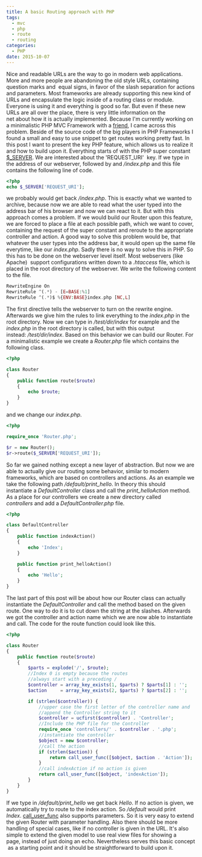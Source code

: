 ```yaml
---
title: A basic Routing approach with PHP
tags:
  - mvc
  - php
  - route
  - routing
categories:
  - PHP
date: 2015-10-07
---
```


Nice and readable URLs are the way to go in modern web applications. More and
more people are abandoning the old style URLs, containing question marks and 
equal signs, in favor of the slash separation for actions and parameters.  Most
frameworks are already supporting this new kind of URLs and encapsulate the
logic inside of a routing class or module. Everyone is using it and everything
is good so far. But even if these new URLs are all over the place, there is
very little information on the net about how it is actually implemented.
Because I'm currently working on a minimalistic PHP MVC Framework with a
[friend](http://randy-schuett.de), I came across this problem. Beside of the
source code of the big players in PHP Frameworks I found a small and easy to
use snippet to get routes working pretty fast. In this post I want to present
the key PHP feature, which allows us to realize it and how to build upon it.
Everything starts of with the PHP super constant
[$_SERVER](http://php.net/manual/en/reserved.variables.server.php).  We are
interested about the 'REQUEST_URI'  key. If we type in the address of our
webserver, followed by and _/index.php_ and this file contains the following
line of code.

``` php
<?php
echo $_SERVER['REQUEST_URI'];
```

we probably would get back _/index.php_. This is exactly what we wanted to
archive, because now we are able to read what the user typed into the address
bar of his browser and now we can react to it. But with this approach comes a
problem. If we would build our Router upon this feature, we are forced to place
a file at each possible path, which we want to cover, containing the request of
the super constant and reroute to the appropriate controller and action. A good
way to solve this problem would be, that whatever the user types into the
address bar, it would open up the same file everytime, like our _index.php_.
Sadly there is no way to solve this in PHP. So this has to be done on the
webserver level itself. Most webservers (like Apache)  support configurations
written down to a _.htaccess_ file, which is placed in the root directory of
the webserver. We write the following content to the file.

``` php
RewriteEngine On
RewriteRule ^(.*) - [E=BASE:%1]
RewriteRule ^(.*)$ %{ENV:BASE}index.php [NC,L]
```

The first directive tells the webserver to turn on the rewrite engine.
Afterwards we give him the rules to link everything to the _index.php_ in the
root directory. Now we can type in _/test/dir/index_ for example and the
_index.php_ in the root directory is called, but with this output
instead: _/test/dir/index_. Based on this behavior we can build our Router. For
a minimalistic example we create a _Router.php_ file which contains the
following class.

``` php
<?php

class Router
{
    public function route($route)
    {
        echo $route;
    }
}

```

and we change our _index.php_.

``` php
<?php

require_once 'Router.php';

$r = new Router();
$r->route($_SERVER['REQUEST_URI']);
```

So far we gained nothing except a new layer of abstraction. But now we are able
to actually give our routing some behavior, similar to modern frameworks, which
are based on controllers and actions. As an example we take the following
path _/default/print_hello_. In theory this should instantiate a
_DefaultController_ class and call the _print_helloAction_ method. As a place
for our controllers we create a new directory called _controllers_ and add a
_DefaultController.php_ file.

``` php
<?php

class DefaultController
{
    public function indexAction()
    {
        echo 'Index';
    }

    public function print_helloAction()
    {
        echo 'Hello';
    }
}
```

The last part of this post will be about how our Router class can actually
instantiate the _DefaultController_ and call the method based on the given
route. One way to do it is to cut down the string at the slashes. Afterwards we
got the controller and action name which we are now able to instantiate and
call. The code for the route function could look like this.  

``` php
<?php

class Router
{
    public function route($route)
    {
        $parts = explode('/', $route);
        //Index 0 is empty because the routes
        //always start with a preceding /
        $controller = array_key_exists(1, $parts) ? $parts[1] : '';
        $action     = array_key_exists(2, $parts) ? $parts[2] : '';

        if (strlen($controller)) {
            //upper case the first letter of the controller name and
            //append the Controller string to it
            $controller = ucfirst($controller) . 'Controller';
            //Include the PHP file for the Controller
            require_once 'controllers/' . $controller . '.php';
            //instantiate the controller
            $object = new $controller;
            //call the action
            if (strlen($action)) {
                return call_user_func([$object, $action . 'Action']);
            }
            //call indexAction if no action is given
            return call_user_func([$object, 'indexAction']);
        }
    }
}
```

If we type in _/default/print_hello_ we get back _Hello_. If no action is
given, we automatically try to route to the index action. So _/default_ would
print
_Index_. [call_user_func](http://php.net/manual/en/function.call-user-func.php)
also supports parameters. So it is very easy to extend the given Router with
parameter handling. Also there should be more handling of special cases, like
if no controller is given in the URL. It's also simple to extend the given
model to use real view files for showing a page, instead of just doing an echo.
Nevertheless serves this basic concept  as a starting point and it should be
straightforward to build upon it.
